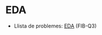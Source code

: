 # EDA
- Llista de problemes: [EDA](https://www.fib.upc.edu/ca/estudis/graus/grau-en-enginyeria-informatica/pla-destudis/assignatures/EDA) (FIB-Q3)